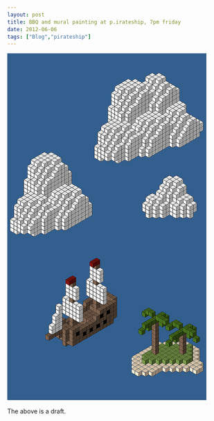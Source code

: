 ```yaml
---
layout: post
title: BBQ and mural painting at p.irateship, 7pm friday
date: 2012-06-06
tags: ["Blog","pirateship"]
---
```


[![p.irateship mural w/ clouds](7343998604_74a88a9a69_c.jpg)](http://www.flickr.com/photos/jeffreywarren/7343998604/ "p.irateship mural w/ clouds by jeferonix, on Flickr")

The above is a draft.